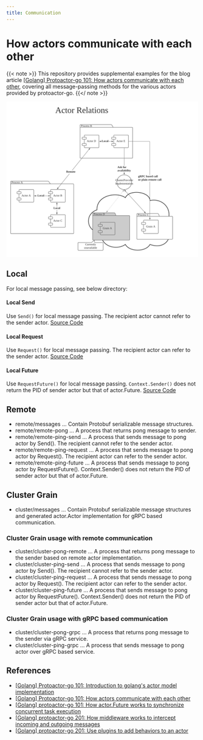 ```yaml
---
title: Communication
---
```


# How actors communicate with each other

{{< note >}}
This repository provides supplemental examples for the blog article [[Golang] Protoactor-go 101: How actors communicate with each other](https://blog.oklahome.net/2018/09/protoactor-go-messaging-protocol.html), covering all message-passing methods for the various actors provided by protoactor-go.
{{</ note >}}

<img src="https://raw.githubusercontent.com/oklahomer/protoactor-go-sender-example/master/docs/components.png"
style="max-width: 100%;">

## Local
For local message passing, see below directory:

#### Local Send 
Use `Send()` for local message passing. The recipient actor cannot refer to the sender actor.
[Source Code](https://github.com/oklahomer/protoactor-go-sender-example/tree/master/local-send)

#### Local Request 
Use `Request()` for local message passing. The recipient actor can refer to the sender actor. [Source Code](https://github.com/oklahomer/protoactor-go-sender-example/tree/master/local-request)

#### Local Future
Use `RequestFuture()` for local message passing. `Context.Sender()` does not return the PID of sender actor but that of actor.Future. 
[Source Code](https://github.com/oklahomer/protoactor-go-sender-example/tree/master/local-future)

## Remote
- remote/messages ... Contain Protobuf serializable message structures.
- remote/remote-pong ... A process that returns pong message to sender.
- remote/remote-ping-send ... A process that sends message to pong actor by Send(). The recipient cannot refer to the sender actor.
- remote/remote-ping-request ... A process that sends message to pong actor by Request(). The recipient actor can refer to the sender actor.
- remote/remote-ping-future ... A process that sends message to pong actor by RequestFuture(). Context.Sender() does not return the PID of sender actor but that of actor.Future.

## Cluster Grain
- cluster/messages ... Contain Protobuf serializable message structures and generated actor.Actor implementation for gRPC based communication.

### Cluster Grain usage with remote communication
- cluster/cluster-pong-remote ... A process that returns pong message to the sender based on remote actor implementation.
- cluster/cluster-ping-send ... A process that sends message to pong actor by Send(). The recipient cannot refer to the sender actor.
- cluster/cluster-ping-request ... A process that sends message to pong actor by Request(). The recipient actor can refer to the sender actor.
- cluster/cluster-ping-future ... A process that sends message to pong actor by RequestFuture(). Context.Sender() does not return the PID of sender actor but that of actor.Future.

### Cluster Grain usage with gRPC based communication
- cluster/cluster-pong-grpc ... A process that returns pong message to the sender via gRPC service.
- cluster/cluster-ping-grpc ... A process that sends message to pong actor over gRPC based service.

## References
- [[Golang] Protoactor-go 101: Introduction to golang's actor model implementation](https://blog.oklahome.net/2018/07/protoactor-go-introduction.html)
- [[Golang] Protoactor-go 101: How actors communicate with each other](https://blog.oklahome.net/2018/09/protoactor-go-messaging-protocol.html)
- [[Golang] protoactor-go 101: How actor.Future works to synchronize concurrent task execution](https://blog.oklahome.net/2018/11/protoactor-go-how-future-works.html)
- [[Golang] protoactor-go 201: How middleware works to intercept incoming and outgoing messages](https://blog.oklahome.net/2018/11/protoactor-go-middleware.html)
- [[Golang] protoactor-go 201: Use plugins to add behaviors to an actor](https://blog.oklahome.net/2018/12/protoactor-go-use-plugin-to-add-behavior.html)
